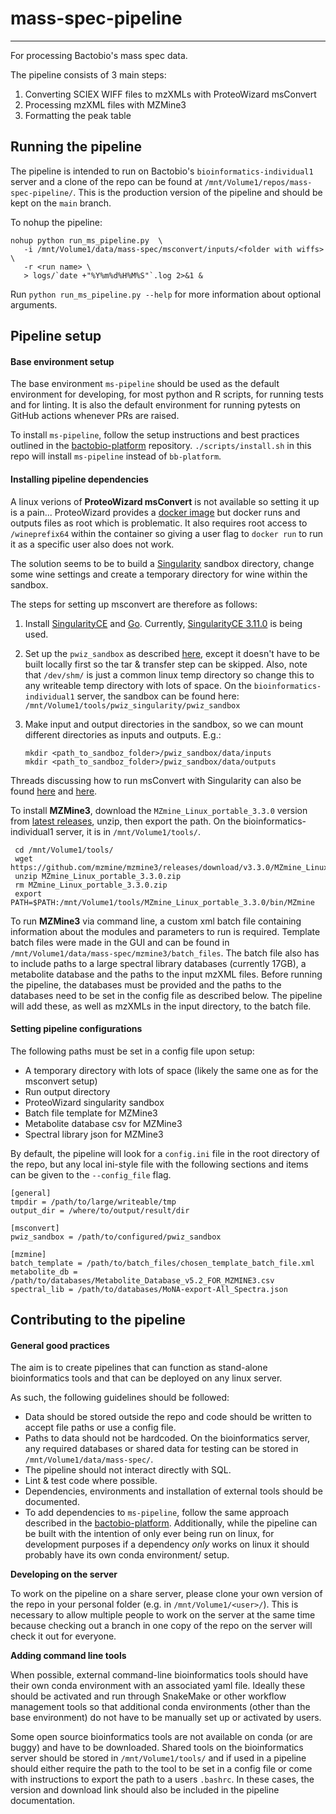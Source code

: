 # mass-spec-pipeline
***
For processing Bactobio's mass spec data.

The pipeline consists of 3 main steps:
1. Converting SCIEX WIFF files to mzXMLs with ProteoWizard msConvert
2. Processing mzXML files with MZMine3 
3. Formatting the peak table

## Running the pipeline
The pipeline is intended to run on Bactobio's `bioinformatics-individual1` server and a clone of the repo
can be found at `/mnt/Volume1/repos/mass-spec-pipeline/`. This is the production version of the pipeline
and should be kept on the `main` branch.

To nohup the pipeline:

```
nohup python run_ms_pipeline.py  \
   -i /mnt/Volume1/data/mass-spec/msconvert/inputs/<folder with wiffs> \
   -r <run name> \
   > logs/`date +"%Y%m%d%H%M%S"`.log 2>&1 &
```

Run `python run_ms_pipeline.py --help` for more information about optional arguments.

## Pipeline setup
#### Base environment setup
The base environment `ms-pipeline` should be used as the default environment for developing, 
for most python and R scripts, for running tests and for linting. 
It is also the default environment for running pytests on GitHub actions whenever PRs are raised.   

To install `ms-pipeline`, follow the setup instructions and best practices outlined in the 
[bactobio-platform](https://github.com/Baccuico/bactobio-platform) repository. 
`./scripts/install.sh` in this repo will install `ms-pipeline` instead of `bb-platform`.


#### Installing pipeline dependencies
A linux verions of **ProteoWizard msConvert** is not available so setting it up is a pain... 
ProteoWizard provides a [docker image](https://hub.docker.com/r/chambm/pwiz-skyline-i-agree-to-the-vendor-licenses) 
but docker runs and outputs files as root which is problematic. It also requires root access to `/wineprefix64` 
within the container so giving a user flag to `docker run` to run it as a specific user also does not work.

The solution seems to be to build a [Singularity](https://docs.sylabs.io/guides/latest/user-guide/) sandbox directory, 
change some wine settings and create a temporary directory for wine within the sandbox. 

The steps for setting up msconvert are therefore as follows:
1. Install [SingularityCE](https://docs.sylabs.io/guides/3.1/user-guide/installation.html) 
and [Go](https://go.dev/doc/install). 
Currently, [SingularityCE 3.11.0](https://github.com/sylabs/singularity/releases/tag/v3.11.0) is being used.


2. Set up the `pwiz_sandbox` as described
[here](https://github.com/jspaezp/elfragmentador-data#setting-up-msconvert-on-singularity-),
except it doesn't have to be built locally first so the tar & transfer step can be skipped. 
Also, note that `/dev/shm/` is just a common linux temp directory so change this to any writeable temp directory with lots of space.
On the `bioinformatics-individual1` server, the sandbox can be found here: ```/mnt/Volume1/tools/pwiz_singularity/pwiz_sandbox```


3. Make input and output directories in the sandbox, so we can mount different directories as inputs and outputs. E.g.:
    ```
   mkdir <path_to_sandboz_folder>/pwiz_sandbox/data/inputs
   mkdir <path_to_sandboz_folder>/pwiz_sandbox/data/outputs
   ```

Threads discussing how to run msConvert with Singularity can also be found 
[here](https://github.com/ProteoWizard/container/issues/1) and
[here](https://github.com/ProteoWizard/pwiz/issues/2387#issuecomment-1320984700).

To install **MZMine3**, download the `MZmine_Linux_portable_3.3.0` version from 
[latest releases](https://github.com/mzmine/mzmine3/releases/tag/v3.3.0), unzip, then export the path. 
On the bioinformatics-individual1 server, it is in `/mnt/Volume1/tools/`.
```
 cd /mnt/Volume1/tools/
 wget https://github.com/mzmine/mzmine3/releases/download/v3.3.0/MZmine_Linux_portable_3.3.0.zip
 unzip MZmine_Linux_portable_3.3.0.zip
 rm MZmine_Linux_portable_3.3.0.zip
 export PATH=$PATH:/mnt/Volume1/tools/MZmine_Linux_portable_3.3.0/bin/MZmine
```
To run **MZMine3** via command line, a custom xml batch file containing information about the modules and parameters 
to run is required. Template batch files were made in the GUI and can be found in 
```/mnt/Volume1/data/mass-spec/mzmine3/batch_files```. The batch file also has to include paths to 
a large spectral library databases (currently 17GB), a metabolite database and the paths to the input mzXML files.
Before running the pipeline, the databases must be provided and the paths to the databases need to be set in the config 
file as described below. The pipeline will add these, as well as mzXMLs in the input directory, to the batch file.

#### Setting pipeline configurations
The following paths must be set in a config file upon setup:
- A temporary directory with lots of space (likely the same one as for the msconvert setup)
- Run output directory
- ProteoWizard singularity sandbox
- Batch file template for MZMine3
- Metabolite database csv for MZMine3
- Spectral library json for MZMine3

By default, the pipeline will look for a `config.ini` file in the root directory of the repo, 
but any local ini-style file with the following sections and items can be given to the `--config_file` flag.
```
[general]
tmpdir = /path/to/large/writeable/tmp
output_dir = /where/to/output/result/dir

[msconvert]
pwiz_sandbox = /path/to/configured/pwiz_sandbox

[mzmine]
batch_template = /path/to/batch_files/chosen_template_batch_file.xml
metabolite_db = /path/to/databases/Metabolite_Database_v5.2_FOR_MZMINE3.csv
spectral_lib = /path/to/databases/MoNA-export-All_Spectra.json
```


## Contributing to the pipeline

#### General good practices

The aim is to create pipelines that can function as stand-alone bioinformatics tools 
and that can be deployed on any linux server.

As such, the following guidelines should be followed:
- Data should be stored outside the repo and code should be written to accept file paths or use a config file. 
- Paths to data should not be hardcoded. On the bioinformatics server, any required databases or shared data for testing 
can be stored in `/mnt/Volume1/data/mass-spec/`.
- The pipeline should not interact directly with SQL.
- Lint & test code where possible.
- Dependencies, environments and installation of external tools should be documented.
- To add dependencies to `ms-pipeline`, follow the same approach described in the 
[bactobio-platform](https://github.com/Baccuico/bactobio-platform). Additionally, while the pipeline can be built 
with the intention of only ever being run on linux, for development purposes if a dependency *only* works on linux 
it should probably have its own conda environment/ setup. 

**Developing on the server**

To work on the pipeline on a share server, please clone your own version of the repo in your personal folder
(e.g. in `/mnt/Volume1/<user>/`). This is necessary to allow multiple people to work on the server at the same time because 
checking out a branch in one copy of the repo on the server will check it out for everyone. 

**Adding command line tools**

When possible, external command-line bioinformatics tools should have their own conda environment with an associated yaml file. 
Ideally these should be activated and run through SnakeMake or other workflow management tools so that additional 
conda environments (other than the base environment) do not have to be manually set up or activated by users.

Some open source bioinformatics tools are not available on conda (or are buggy) and have to be downloaded. 
Shared tools on the bioinformatics server should be stored in `/mnt/Volume1/tools/` and if used in a pipeline should 
either require the path to the tool to be set in a config file or come with instructions to export the path to a
users `.bashrc`. In these cases, the version and download link should also be included in the pipeline documentation.
